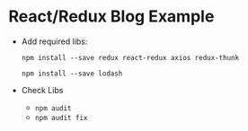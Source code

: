 # React/Redux Blog Example

- Add required libs:

  ```
  npm install --save redux react-redux axios redux-thunk
  ```

  ```
  npm install --save lodash
  ```

- Check Libs
  - `npm audit`
  - `npm audit fix`




